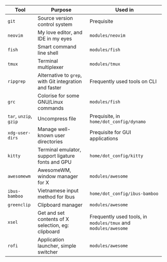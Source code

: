 | Tool                   | Purpose                                                | Used in                                                        |
|------------------------|--------------------------------------------------------|----------------------------------------------------------------|
| `git`                  | Source version control system                          | Prequisite                                                     |
| `neovim`               | My love editor, and IDE in my eyes                     | `modules/neovim`                                               |
| `fish`                 | Smart command line shell                               | `modules/fish`                                                 |
| `tmux`                 | Terminal multiplexer                                   | `modules/tmux`                                                 |
| `ripgrep`              | Alternative to `grep`, with Git integration and faster | Frequently used tools on CLI                                   |
| `grc`                  | Colorise for some GNU/Linux commands                   | `modules/fish`                                                 |
| `tar`, `unzip`, `gzip` | Uncompress file                                        | Prequisite, in `home/dot_config/dynamo`                        |
| `xdg-user-dirs`        | Manage well-known user directories                     | Prequisite for GUI applications                                |
| `kitty`                | Terminal emulator, support ligature fonts and GPU      | `home/dot_config/kitty`                                        |
| `awesomewm`            | AwesomeWM, window manager for X                        | `modules/awesome`                                              |
| `ibus-bamboo`          | Vietnamese input method for Ibus                       | `home/dot_config/ibus-bamboo`                                  |
| `greenclip`            | Clipboard manager                                      | `modules/awesome`                                              |
| `xsel`                 | Get and set contents of X selection, eg: clipboard     | Frequently used tools, in `modules/tmux` and `modules/awesome` |
| `rofi`                 | Application launcher, simple switcher                  | `modules/awesome`                                              |
